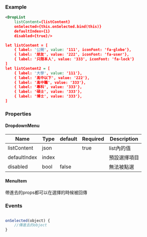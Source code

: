 
### Example
``` xml
<DropList 
	listContent={listContent}
	onSelected={this.onSelected.bind(this)}
	defaultIndex={1}
	disabled={true}/>
	
let listContent = [
	{ label: '公開', value: '111', iconFont: 'fa-globe'},
	{ label: '朋友', value: '222', iconFont: 'fa-user'},
	{ label: '只限本人', value: '333', iconFont: 'fa-lock'}
]
let listContent2 = [
	{ label: '大學', value: '111'},
	{ label: '高中以下', value: '222'},
	{ label: '高中職', value: '333'},
	{ label: '專科', value: '333'},
	{ label: '碩士', value: '333'},
	{ label: '博士', value: '333'},
]
```
### Properties

#### DropdownMenu
|Name|Type|default|Required|Description|
|-------|--------|------|------|---|
|listContent|json||true|list內的值|
|defaultIndex|index|||預設選擇項目|
|disabled|bool|false||無法被點選|

#### MenuItem

帶進去的props都可以在選擇的時候被回傳

### Events

``` js

onSelected(object) {
	//傳進去的object		
}
```